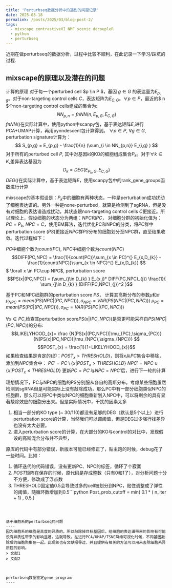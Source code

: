 ```yaml
---
title: 'Perturbseq数据分析中的遇到的问题记录'
date: 2025-03-18
permalink: /posts/2025/03/blog-post-2/
tags:
  - mixscape contrastiveVI NMF scenic decoupleR
  - python
  - perturbseq
---
```


近期在做perturbseq的数据分析，过程中比较不顺利，在此记录一下学习/踩坑的过程.


mixscape的原理以及潜在的问题
----
计算的原理
对于每一个perturbed cell $p \in P $，基因 $g \in G$ 的表达量为$E_{p,g}$。对于non-targeting control cells $C$，表达矩阵为$E_{C,G}$。$\forall p \in P$，最近的$ n $个non-targeting control cells组成的集合为: 
$$
NN_{p,n} = fnNN(n, E_{p,G}, E_{C,G})
$$
$fnNN()$在实际计算中，使用python中scanpy包，基于表达矩阵$E$,进行PCA+UMAP计算，再用pynndescent包计算得到。
$\forall p \in P$, $\forall g \in G$, perturbation signature计算为：
$$
S_{p,g} = E_{p,g} - \frac{1}{n} (\sum_{i \in NN_{p,n}} E_{i,g} )
$$
对于所有的perturbed cell $P$, 其中对基因$k$的KO的细胞组成集合$P_{k}$。对于$\forall k \in K$,差异表达基因为 $$D_{k} = DEG( E_{ P_{k}, G },E_{C, G})$$
$DEG()$在实际计算中，基于表达矩阵$E$，使用scanpy包中的rank_gene_groups函数进行计算

mixscape的基本假设是：$P_{k}$中的细胞有两种状态，一种是perturbation成功扰动了细胞表达谱的。另外一种是none-perturbed，就算是检测到了sgRNA，但是没有对细胞的表达谱造成扰动，其状态跟non-targeting control cells $C$更接近。所以理论上，假设细胞的状态分为两组：$NPC$和$PC$，
对细胞分群的初始化值为：$PC = P_{k}$, $NPC=C$，使用EM算法，迭代优化PC和NPC的分类，将$PC$群中perturbation score ($PS$)更接近$NPC$群$PS$分布的细胞划分至NPC群，直至结果收敛。迭代过程如下：

$PC$中细胞个数为$count(PC)$, $NPC$中细胞个数为$count(NPC)$
$$DIFF(PC,NPC) = \frac{1}{count(PC)}\sum_{x \in PC}^{} E_{x,D_{k}} - \frac{1}{count(NPC)}\sum_{x \in NPC}^{} E_{x,D_{k}} $$
$ \forall x \in PC\cup NPC$, perturbation score $$PS(x|(PC,NPC)) = (\sum_{j\in D_{k} } E_{x,j}* DIFF(PC,NPC)_{j}) \frac{1}{  \sum_{j\in D_{k} } (DIFF(PC,NPC)_{j})^2 }$$

基于PC和NPC细胞群的perturbation score $PS$， 计算其高斯分布的参数$\mu$和$\sigma$
$\mu_{NPC} = mean(PS( NPC|(PC,NPC))) , \sigma_{NPC}=VAR(PS(NPC|(PC,NPC)))$
$\mu_{PC} = mean(PS(PC|(PC,NPC))) , \sigma_{PC}=VAR(PS(PC|(PC,NPC)))$

$\forall x \in PC$,检查其perturbation score$PS(x|(PC,NPC))$是否更可能采样自$PS(NPC|(PC,NPC))$的分布:
 $$LIKELYHOOD_{x}= \frac {N(PS(x|(PC,NPC))|\mu_{PC},\sigma_{PC})}{N(PS(x|(PC,NPC))|\mu_{NPC},\sigma_{NPC})} $$
$$POST_{x} = \frac{1}{1+LIKELYHOOD_{x}}$$
如果检查结果是肯定的(即：$POST_{x}> THRESHOLD$)，则将$x$从$PC$集合中移除，添加到$NPC$集合中：
$PC' = PC\setminus \{x | POST_{x} \gt THRESHOLD\}$
$NPC' = NPC\cup \{x | POST_{x} \le THRESHOLD\}$
更新$PC=PC'$与$NPC=NPC'$后，进行下一轮的计算



理想情况下，PC与NPC的细胞的PS分别服从各自的高斯分布。考虑某些细胞虽然检测到sgRNA但是可能实际上没有敲除成功，那么PC中有一部分细胞类似NPC的细胞群，那么可以将PC中类似NPC的细胞重新划入NPC中，可以将剩余的具有显著敲除效应的细胞分出来。但是实际情况中，干扰的因素太多
1.  相当一部分的KO type (~ 30/110)都没有足够的DEG（默认是5个以上）进行perturbation score的计算，当然我们可以调阈值，但是DEG过少强行找差异也没有太大必要。
2.  进入perturbation score的计算，在大部分的KO与control的对比中，发现假设的高斯混合分布并不典型，


原库的代码中有部分错误，新版本可能已经修正了，贴主跑的时候，debug花了一些时间。比如：
1.  循环迭代的代码错误，没有更新PC、NPC的标签，循环了个寂寞
2.  $POST$矩阵在保存的时候，原代码是存成整数（只有0和1了），对分析问题十分不方便，修改成了浮点数
3.  THRESHOLD固定值0.5会导致过多的cell被划分到NPC，贴住调整成了弹性的阈值，随循环数增加到0.5```python
Post_prob_cutoff = min( 0.1 * ( n_iter + 1) , 0.5 )
```
   


基于细胞系的perturbseq的问题
----
因为细胞系的细胞是高度的异质的，所以敲除掉目标基因后，给细胞的表达谱带来的影响有可能没有异质性带来的影响显著。这就导致，在进行PCA/UMAP/TSNE降维可视化时候，不同基因敲除后的细胞聚集在一起。此现象也有文献报导过，并且提供有相关的方法可以用来去除细胞系异质性的影响。
> 文献1
> 文献2



perturbseq数据鉴定gene program
----

